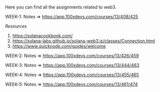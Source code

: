 Here you can find all the assignments related to web3.

WEEK-1: Notes => https://app.100xdevs.com/courses/13/408/425


*Resources*
1. https://solanacookbook.com/
2. https://solana-labs.github.io/solana-web3.js/classes/Connection.html
3. https://www.quicknode.com/guides/welcome


WEEK-2: Notes => https://app.100xdevs.com/courses/13/426/459

WEEK-3: Notes => https://app.100xdevs.com/courses/13/444/463

WEEK-4: Notes => https://app.100xdevs.com/courses/13/455/465

WEEK-5: Notes => https://app.100xdevs.com/courses/13/461/474